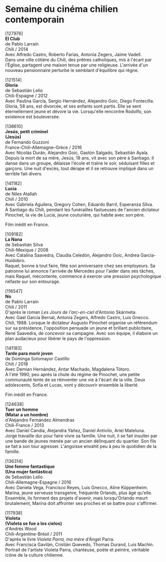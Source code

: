 # Semaine du cinéma chilien contemporain

[127976]  
**El Club**  
de Pablo Larraín  
Chili / 2014  
Avec Alfredo Castro, Roberto Farías, Antonia Zegers, Jaime Vadell.  
Dans une ville côtière du Chili, des prêtres catholiques, mis à l'écart par l'Église, partagent une maison tenue par une religieuse. L'arrivée d'un nouveau pensionnaire perturbe le semblant d'équilibre qui règne.

[121514]  
**Gloria**  
de Sebastián Lelio  
Chili-Espagne / 2012  
Avec Paulina García, Sergio Hernández, Alejandro Goic, Diego Fontecilla.  
Gloria, 58 ans, est divorcée, et ses enfants sont partis. Elle se sent éternellement jeune et dévore la vie. Lorsqu'elle rencontre Rodolfo, son existence est bouleversée.

[138610]  
**Jesús, petit criminel**  
**(Jesús)**  
de Fernando Guzzoni  
France-Chili-Allemagne-Grèce / 2016  
Avec Nicolás Durán, Alejandro Goic, Gastón Salgado, Sebastián Ayala.  
Depuis la mort de sa mère, Jesús, 18 ans, vit avec son père à Santiago. Il danse dans un groupe, délaisse l'école et traîne le soir, séduisant filles et garçons. Une nuit d'excès, tout dérape et il se retrouve impliqué dans un terrible fait divers.

[141182]  
**Lucía**  
de Niles Atallah  
Chili / 2010  
Avec Gabriela Aguilera, Gregory Cohen, Eduardo Barril, Esperanza Silva.  
À Santiago du Chili, pendant les funérailles fastueuses de l'ancien dictateur Pinochet, la vie de Lucía, jeune couturière, qui habite avec son père.

Film inédit en France.

[109182]  
**La Nana**  
de Sebastián Silva  
Chili-Mexique / 2008  
Avec Catalina Saavedra, Claudia Celedón, Alejandro Goic, Andrea García-Huidobro.  
Raquel, bonne à tout faire, fête son anniversaire chez ses employeurs. Sa patronne lui annonce l'arrivée de Mercedes pour l'aider dans ses tâches, mais Raquel, mécontente, commence à exercer une pression psychologique néfaste sur son entourage.

[116547]  
**No**  
de Pablo Larraín  
Chili / 2011  
D'après le roman _Les Jours de l'arc-en-ciel_ d'Antonio Skármeta.  
Avec Gael García Bernal, Antonia Zegers, Alfredo Castro, Luis Gnecco.  
Chili, 1988. Lorsque le dictateur Augusto Pinochet organise un référendum sur sa présidence, l'opposition persuade un jeune et brillant publicitaire, René Saavedra, de concevoir sa campagne. Avec son équipe, il élabore un plan audacieux pour libérer le pays de l'oppression.

[141183]  
**Tarde para morir joven**  
de Dominga Sotomayor Castillo  
Chili / 2018  
Avec Demian Hernández, Antar Machado, Magdalena Tótoro.  
À l'été 1990, peu après la chute du régime de Pinochet, une petite communauté tente de se réinventer une vie à l'écart de la ville. Deux adolescents, Sofía et Lucas, vont y découvrir ensemble la liberté.

Fim inédit en France.

[124638]  
**Tuer un homme**  
**(Matar a un hombre)**  
d'Alejandro Fernández Almendras  
Chili-France / 2013  
Avec Daniel Candía, Alejandra Yáñez, Daniel Antivilo, Ariel Mateluna.  
Jorge travaille dur pour faire vivre sa famille. Une nuit, il se fait insulter par une bande de jeunes menée par un ancien délinquant du quartier. Son fils se fait à son tour agresser. L'angoisse envahit peu à peu le quotidien de la famille.

[136314]  
**Une femme fantastique**  
**(Una mujer fantástica)**  
de Sebastián Lelio  
Chili-Allemagne-Espagne / 2016  
Avec Daniela Vega, Francisco Reyes, Luis Gnecco, Aline Küppenheim.  
Marina, jeune serveuse transgenre, fréquente Orlando, plus âgé qu'elle. Ensemble, ils forment des projets d'avenir, mais lorsqu'Orlando meurt brutalement, Marina doit affronter ses proches et se battre pour s'affirmer.

[117938]  
**Violeta**  
**(Violeta se fue a los cielos)**  
d'Andrés Wood  
Chili-Argentine-Brésil / 2011  
D'après le livre _Violeta Parra, ma mère_ d'Ángel Parra.  
Avec Francisca Gavilán, Cristián Quevedo, Thomas Durand, Luis Machín.  
Portrait de l'artiste Violeta Parra, chanteuse, poète et peintre, véritable icône de la culture chilienne.

